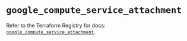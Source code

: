 # `google_compute_service_attachment`

Refer to the Terraform Registry for docs: [`google_compute_service_attachment`](https://registry.terraform.io/providers/hashicorp/google/6.16.0/docs/resources/compute_service_attachment).

